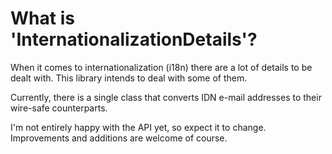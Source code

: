 # What is 'InternationalizationDetails'?

When it comes to internationalization (i18n) there are a lot of details to be dealt with. This library intends to deal with some of them.

Currently, there is a single class that converts IDN e-mail addresses to their wire-safe counterparts.

I'm not entirely happy with the API yet, so expect it to change. Improvements and additions are welcome of course.
